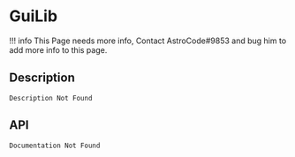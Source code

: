 # GuiLib

!!! info
    This Page needs more info, Contact AstroCode#9853 and bug him to add more info to this page.

## Description

    Description Not Found

## API

    Documentation Not Found
